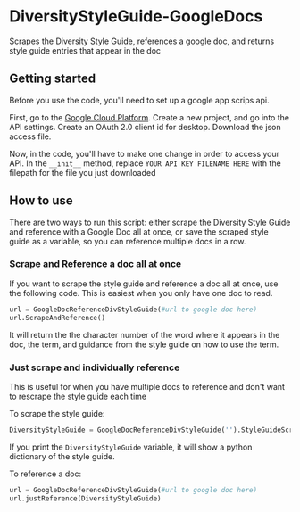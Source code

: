 # DiversityStyleGuide-GoogleDocs
Scrapes the Diversity Style Guide, references a google doc, and returns style guide entries that appear in the doc

## Getting started
Before you use the code, you'll need to set up a google app scrips api.

First, go to the [Google Cloud Platform](https://console.cloud.google.com/). Create a new project, and go into the API settings. Create an OAuth 2.0 client id for desktop. Download the json access file.

Now, in the code, you'll have to make one change in order to access your API. In the `__init__` method, replace `YOUR API KEY FILENAME HERE` with the filepath for the file you just downloaded

## How to use
There are two ways to run this script: either scrape the Diversity Style Guide and reference with a Google Doc all at once, or save the scraped style guide as a variable, so you can reference multiple docs in a row.

### Scrape and Reference a doc all at once
If you want to scrape the style guide and reference a doc all at once, use the following code. This is easiest when you only have one doc to read.

```python
url = GoogleDocReferenceDivStyleGuide(#url to google doc here)
url.ScrapeAndReference()
```

It will return the the character number of the word where it appears in the doc, the term, and guidance from the style guide on how to use the term.


### Just scrape and individually reference
This is useful for when you have multiple docs to reference and don't want to rescrape the style guide each time

To scrape the style guide:
```python
DiversityStyleGuide = GoogleDocReferenceDivStyleGuide('').StyleGuideScraper()
```
If you print the `DiversityStyleGuide` variable, it will show a python dictionary of the style guide.

To reference a doc:
```python
url = GoogleDocReferenceDivStyleGuide(#url to google doc here)
url.justReference(DiversityStyleGuide)
```
